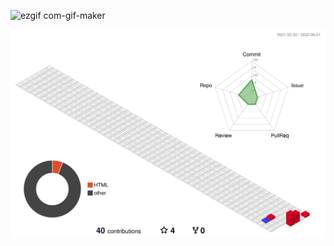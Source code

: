 

![ezgif com-gif-maker](https://user-images.githubusercontent.com/65249675/171521801-467347bb-f732-40ec-9597-5d9aed00dced.gif)





![](./profile-3d-contrib/profile-gitblock.svg)
<!--
**claudiotassis/claudiotassis** is a ✨ _special_ ✨ repository because its `README.md` (this file) appears on your GitHub profile.

Here are some ideas to get you started:

- 🔭 I’m currently working on ...
- 🌱 I’m currently learning ...
- 👯 I’m looking to collaborate on ...
- 🤔 I’m looking for help with ...
- 💬 Ask me about ...
- 📫 How to reach me: ...
- 😄 Pronouns: ...
- ⚡ Fun fact: ...
-->
